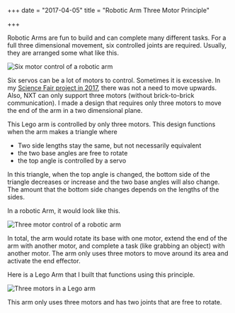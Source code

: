 +++
date = "2017-04-05"
title = "Robotic Arm Three Motor Principle"

+++

Robotic Arms are fun to build and can complete many different tasks. For a full three dimensional movement, six controlled joints are required. Usually, they are arranged some what like this.

![Six motor control of a robotic arm](/blog_imgs/sixmotorarmcontrol.jpg)

Six servos can be a lot of motors to control. Sometimes it is excessive. In my [Science Fair project in 2017](https://jorgenmiller.github.io/blog/science-fair-2017/), there was not a need to move upwards. Also, NXT can only support three motors (without brick-to-brick communication). I made a design that requires only three motors to move the end of the arm in a two dimensional plane.

This Lego arm is controlled by only three motors. This design functions when the arm makes a triangle where

- Two side lengths stay the same, but not necessarily equivalent
- the two base angles are free to rotate
- the top angle is controlled by a servo

In this triangle, when the top angle is changed, the bottom side of the triangle decreases or increase and the two base angles will also change. The amount that the bottom side changes depends on the lengths of the sides.

In a robotic Arm, it would look like this.

![Three motor control of a robotic arm](/blog_imgs/threemotorarmcontrol.jpg)

In total, the arm would rotate its base with one motor, extend the end of the arm with another motor, and complete a task (like grabbing an object) with another motor. The arm only uses three motors to move around its area and activate the end effector.


Here is a Lego Arm that I built that functions using this principle.

![Three motors in a Lego arm](/blog_imgs/threemotorarm.jpg)

This arm only uses three motors and has two joints that are free to rotate.
